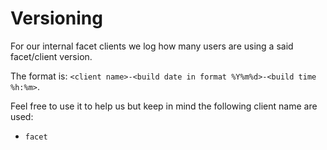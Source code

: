 # Versioning

For our internal facet clients we log how many users are using a said facet/client version.

The format is: `<client name>-<build date in format %Y%m%d>-<build time %h:%m>`.

Feel free to use it to help us but keep in mind the following client name are used:

- `facet`